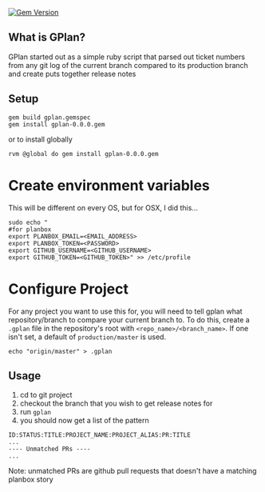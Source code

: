 [![Gem Version](https://badge.fury.io/rb/gplan.svg)](http://badge.fury.io/rb/gplan)

## What is GPlan?

GPlan started out as a simple ruby script that parsed out ticket numbers
from any git log of the current branch compared to its production branch
and create puts together release notes

## Setup

    gem build gplan.gemspec
    gem install gplan-0.0.0.gem

or to install globally

    rvm @global do gem install gplan-0.0.0.gem

# Create environment variables

This will be different on every OS, but for OSX, I did this...

    sudo echo "
    #for planbox
    export PLANBOX_EMAIL=<EMAIL_ADDRESS>
    export PLANBOX_TOKEN=<PASSWORD>
    export GITHUB_USERNAME=<GITHUB_USERNAME>
    export GITHUB_TOKEN=<GITHUB_TOKEN>" >> /etc/profile

# Configure Project

For any project you want to use this for, you will need to tell gplan what repository/branch to compare your current branch to.  To do this, create a `.gplan` file in the repository's root with `<repo_name>/<branch_name>`. If one isn't set, a default of `production/master` is used.

    echo "origin/master" > .gplan

## Usage

1. cd to git project
2. checkout the branch that you wish to get release notes for
3. run `gplan`
4. you should now get a list of the pattern

```
ID:STATUS:TITLE:PROJECT_NAME:PROJECT_ALIAS:PR:TITLE
...
---- Unmatched PRs ----
...
```

Note: unmatched PRs are github pull requests that doesn't have a matching planbox story
